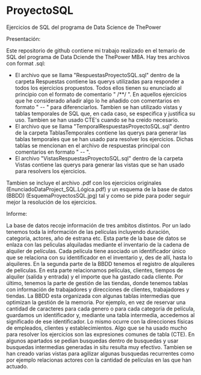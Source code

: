 # ProyectoSQL
Ejercicios de SQL del programa de Data Science de ThePower

Presentación:

Este repositorio de github contiene mi trabajo realizado en el temario de SQL del programa de Data Dciende the ThePower MBA.
Hay tres archivos con format .sql:
 - El archivo que se llama "RespuestasProyectoSQL.sql" dentro de la carpeta Respuestas contiene las querys utilizadas para responder a todos los ejercicios propuestos. Todos ellos tienen su enunciado al principio con el formato de comentario " /**/ ". En aquellos ejercicios que he considerado añadir algo lo he añadido con comentarios en formato " -- " para diferenciarlos. Tambien se han utilizado vistas y tablas temporales de SQL que, en cada caso, se especifica y justifica su uso. Tambien se han usado CTE's cuando se ha creido necesario.
 - El archivo que se llama "TemporalRespuestasProyectoSQL.sql" dentro de la carpeta TablasTemporales contiene las querys para generar las tablas temporales que se han usado para resolver los ejercicios. Dichas tablas se mencionan en el archivo de respuestas principal con comentarios en formato " -- ".
 - El archivo "VistasRespuestasProyectoSQL.sql" dentro de la carpeta Vistas contiene las querys para generar las vistas que se han usado para resolvers los ejercicios.

Tambien se incluye el archivo .pdf con los ejercicios originales (EnunciadoDataProject_SQL.Lógica.pdf) y un esquema de la base de datos (BBDD) (EsquemaProyectosSQL.jpg) tal y como se pide para poder seguir mejor la resolución de los ejercicios.

Informe:

La base de datos recoje información de tres ambitos distintos. Por un lado tenemos toda la información de las películas incluyendo duración, categoria, actores, año de estrana etc. Esta parte de la base de datos se enlaza con las peliculas alquiladas mediante el inventario de la cadena de alquiler de películas. Cada película tiene asociado un identificador único que se relaciona con su identificador en el inventario y, des de allí, hasta lo alquileres. En la segunda parte de la BBDD tenemos el registro de alquileres de películas. En esta parte relacionamos películas, clientes, tiempos de alquiler (salida y entrada) y el importe que ha gastado cada cliente. Por último, tenemos la parte de gestión de las tiendas, donde tenemos tablas con información de trabajadores y direcciones de clientes, trabajadores y tiendas.
La BBDD esta organizada con algunas tablas intermedias que optimizan la gestión de la memoria. Por ejemplo, en vez de reservar una cantidad de caracteres para cada genero o para cada categoria de película, guardamos un identificador y, mediante una tabla intermedia, accedemos al significado de ese identificador. Lo mismo ocurre con la direcciones físicas de empleados, clientes y establecimientos.
Algo que se ha usado mucho para resolver los ejercicios son las expresiones comunes de tabla (CTE). En algunos apartados se pedian busquedas dentro de busquedas y usar busquedas intermedias generadas in situ resulta muy efectivo.
Tambien se han creado varias vistas para agilizar algunas busquedas recurrentes como por ejemplo relacionas actores con la cantidad de películas en las que han actuado.
